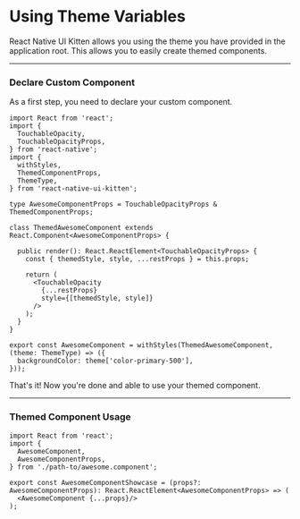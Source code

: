 # Using Theme Variables

React Native UI Kitten allows you using the theme you have provided in the application root. This allows you to easily create themed components.

<hr>

### Declare Custom Component

As a first step, you need to declare your custom component.

```tsx
import React from 'react';
import { 
  TouchableOpacity,
  TouchableOpacityProps,
} from 'react-native';
import {
  withStyles,
  ThemedComponentProps,
  ThemeType,
} from 'react-native-ui-kitten';

type AwesomeComponentProps = TouchableOpacityProps & ThemedComponentProps;

class ThemedAwesomeComponent extends React.Component<AwesomeComponentProps> {

  public render(): React.ReactElement<TouchableOpacityProps> {
    const { themedStyle, style, ...restProps } = this.props;
    
    return (
      <TouchableOpacity
        {...restProps}
        style={[themedStyle, style]}
      />
    );
  }
}

export const AwesomeComponent = withStyles(ThemedAwesomeComponent, (theme: ThemeType) => ({
  backgroundColor: theme['color-primary-500'],
}));
```

That's it! Now you're done and able to use your themed component.

<hr>

### Themed Component Usage

```tsx
import React from 'react';
import { 
  AwesomeComponent,
  AwesomeComponentProps,
} from './path-to/awesome.component';

export const AwesomeComponentShowcase = (props?: AwesomeComponentProps): React.ReactElement<AwesomeComponentProps> => (
  <AwesomeComponent {...props}/>
);
```
